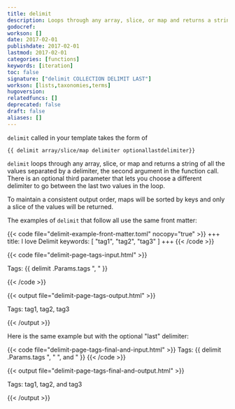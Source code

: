 ```yaml
---
title: delimit
description: Loops through any array, slice, or map and returns a string of all the values separated by a delimiter.
godocref:
workson: []
date: 2017-02-01
publishdate: 2017-02-01
lastmod: 2017-02-01
categories: [functions]
keywords: [iteration]
toc: false
signature: ["delimit COLLECTION DELIMIT LAST"]
workson: [lists,taxonomies,terms]
hugoversion:
relatedfuncs: []
deprecated: false
draft: false
aliases: []
---
```


`delimit` called in your template takes the form of

```
{{ delimit array/slice/map delimiter optionallastdelimiter}}
```

`delimit` loops through any array, slice, or map and returns a string of all the values separated by a delimiter, the second argument in the function call. There is an optional third parameter that lets you choose a different delimiter to go between the last two values in the loop.

To maintain a consistent output order, maps will be sorted by keys and only a slice of the values will be returned.

The examples of `delimit` that follow all use the same front matter:

{{< code file="delimit-example-front-matter.toml" nocopy="true" >}}
+++
title: I love Delimit
keywords: [ "tag1", "tag2", "tag3" ]
+++
{{< /code >}}

{{< code file="delimit-page-tags-input.html" >}}
<p>Tags: {{ delimit .Params.tags ", " }}</p>
{{< /code >}}

{{< output file="delimit-page-tags-output.html" >}}
<p>Tags: tag1, tag2, tag3</p>
{{< /output >}}

Here is the same example but with the optional "last" delimiter:

{{< code file="delimit-page-tags-final-and-input.html" >}}
Tags: {{ delimit .Params.tags ", " ", and " }}
{{< /code >}}

{{< output file="delimit-page-tags-final-and-output.html" >}}
<p>Tags: tag1, tag2, and tag3</p>
{{< /output >}}


[lists]: /templates/lists/
[taxonomies]: /templates/taxonomy-templates/#taxonomy-list-templates
[terms]: /templates/taxonomy-templates/#terms-list-templates
